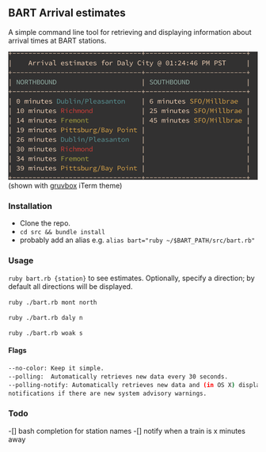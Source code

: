 ## BART Arrival estimates
A simple command line tool for retrieving and displaying information about
arrival times at BART stations.  

![pic](sample.png)
(shown with [gruvbox](https://github.com/morhetz/gruvbox) iTerm theme)

### Installation
- Clone the repo.
- `cd src && bundle install`
- probably add an alias e.g. `alias bart="ruby ~/$BART_PATH/src/bart.rb"`

### Usage
`ruby bart.rb {station}` to see estimates. Optionally, specify a direction; by
default all directions will be displayed.

`ruby ./bart.rb mont north`

`ruby ./bart.rb daly n`

`ruby ./bart.rb woak s`

#### Flags
```bash
--no-color: Keep it simple.
--polling:  Automatically retrieves new data every 30 seconds. 
--polling-notify: Automatically retrieves new data and (in OS X) displays
notifications if there are new system advisory warnings. 
```

### Todo
-[] bash completion for station names
-[] notify when a train is x minutes away
